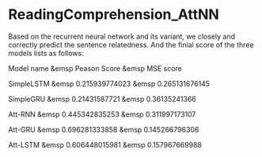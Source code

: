 # ReadingComprehension_AttNN
Based on the recurrent neural network and its variant, we closely and correctly predict the sentence relatedness.
And the finial score of the three models lists as follows:
<p>Model name &emsp Peason Score &emsp MSE score
<p>SimpleLSTM &emsp 0.215939774023 &emsp 0.265131676145</p>
<p>SimpleGRU &emsp 0.21431587721 &emsp 0.36135241366</p>
<p>Att-RNN &emsp 0.445342835253 &emsp 0.311997173107</p>
<p>Att-GRU &emsp 0.696281333858 &emsp 0.145266796306</p>
<p>Att-LSTM &emsp 0.606448015981 &emsp 0.157967669988</p>
